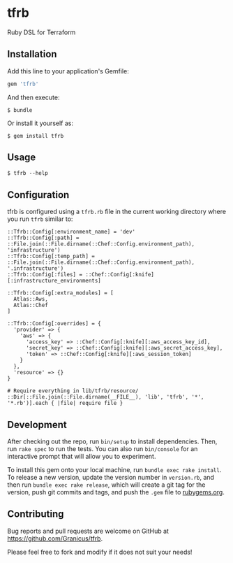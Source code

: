# tfrb

Ruby DSL for Terraform

## Installation

Add this line to your application's Gemfile:

```ruby
gem 'tfrb'
```

And then execute:

    $ bundle

Or install it yourself as:

    $ gem install tfrb

## Usage

    $ tfrb --help

## Configuration

tfrb is configured using a `tfrb.rb` file in the current working directory where you run `tfrb` similar to:

    ::Tfrb::Config[:environment_name] = 'dev'
    ::Tfrb::Config[:path] = ::File.join(::File.dirname(::Chef::Config.environment_path), 'infrastructure')
    ::Tfrb::Config[:temp_path] = ::File.join(::File.dirname(::Chef::Config.environment_path), '.infrastructure')
    ::Tfrb::Config[:files] = ::Chef::Config[:knife][:infrastructure_environments]

    ::Tfrb::Config[:extra_modules] = [
      Atlas::Aws,
      Atlas::Chef
    ]

    ::Tfrb::Config[:overrides] = {
      'provider' => {
        'aws' => {
          'access_key' => ::Chef::Config[:knife][:aws_access_key_id],
          'secret_key' => ::Chef::Config[:knife][:aws_secret_access_key],
          'token' => ::Chef::Config[:knife][:aws_session_token]
        }
      },
      'resource' => {}
    }

    # Require everything in lib/tfrb/resource/
    ::Dir[::File.join(::File.dirname(__FILE__), 'lib', 'tfrb', '*', '*.rb')].each { |file| require file }

## Development

After checking out the repo, run `bin/setup` to install dependencies. Then, run `rake spec` to run the tests. You can also run `bin/console` for an interactive prompt that will allow you to experiment.

To install this gem onto your local machine, run `bundle exec rake install`. To release a new version, update the version number in `version.rb`, and then run `bundle exec rake release`, which will create a git tag for the version, push git commits and tags, and push the `.gem` file to [rubygems.org](https://rubygems.org).

## Contributing

Bug reports and pull requests are welcome on GitHub at https://github.com/Granicus/tfrb.

Please feel free to fork and modify if it does not suit your needs!
